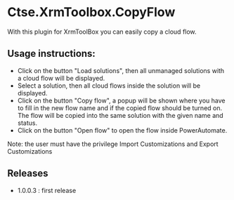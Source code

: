 # Ctse.XrmToolbox.CopyFlow

With this plugin for XrmToolBox you can easily copy a cloud flow.

## Usage instructions:
* Click on the button "Load solutions", then all unmanaged solutions with a cloud flow will be displayed.
* Select a solution, then all cloud flows inside the solution will be displayed.
* Click on the button "Copy flow", a popup will be shown where you have to fill in the new flow name and if the copied flow should be turned on. The flow will be copied into the same solution with the given name and status.
* Click on the button "Open flow" to open the flow inside PowerAutomate.

Note: the user must have the privilege Import Customizations and Export Customizations

## Releases
* 1.0.0.3 : first release
